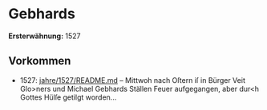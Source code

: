 # Gebhards

**Ersterwähnung:** 1527

## Vorkommen
- 1527: [jahre/1527/README.md](../jahre/1527/README.md) – Mittwoh nach Oſtern iſ in Bürger Veit Glo>ners
und Michael Gebhards Ställen Feuer aufgegangen, aber
dur<h Gottes Hülſe getilgt worden...

